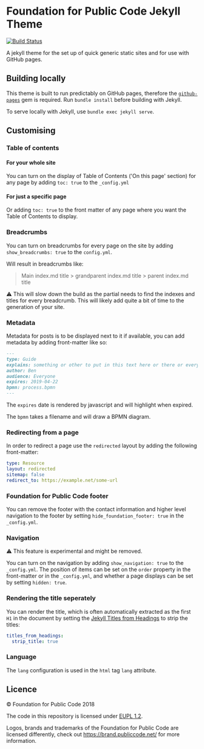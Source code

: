 # Foundation for Public Code Jekyll Theme

[![Build Status](https://travis-ci.org/publiccodenet/jekyll-theme.svg?branch=master)](https://travis-ci.org/publiccodenet/jekyll-theme)

A jekyll theme for the set up of quick generic static sites and for use with GitHub pages.

## Building locally

This theme is built to run predictably on GitHub pages, therefore the [`github-pages`](https://github.com/github/pages-gem) gem is required. Run `bundle install` before building with Jekyll.

To serve locally with Jekyll, use `bundle exec jekyll serve`.

## Customising

### Table of contents

#### For your whole site

You can turn on the display of Table of Contents ('On this page' section) for any page by adding `toc: true` to the `_config.yml` 

#### For just a specific page

Or adding `toc: true` to the front matter of any page where you want the Table of Contents to display.

### Breadcrumbs

You can turn on breadcrumbs for every page on the site by adding `show_breadcrumbs: true` to the `config.yml`.

Will result in breadcrumbs like:

> Main index.md title > grandparent index.md title > parent index.md title

:warning: This will slow down the build as the partial needs to find the indexes and titles for every breadcrumb. This will likely add quite a bit of time to the generation of your site.

### Metadata

Metadata for posts is to be displayed next to it if available, you can add metadata by adding front-matter like so:

```markdown
---
type: Guide
explains: something or other to put in this text here or there or everywhere wherever it makes sense
author: Ben
audience: Everyone
expires: 2019-04-22
bpmn: process.bpmn
---
```

The `expires` date is rendered by javascript and will highlight when expired.

The `bpmn` takes a filename and will draw a BPMN diagram.

### Redirecting from a page

In order to redirect a page use the `redirected` layout by adding the following front-matter:

```yaml
type: Resource
layout: redirected
sitemap: false
redirect_to: https://example.net/some-url
```

### Foundation for Public Code footer

You can remove the footer with the contact information and higher level navigation to the footer by setting `hide_foundation_footer: true` in the `_config.yml`.

### Navigation

⚠️ This feature is experimental and might be removed.

You can turn on the navigation by adding `show_navigation: true` to the `_config.yml`. The position of items can be set on  the `order` property in the front-matter or in the `_config.yml`, and whether a page displays can be set by setting `hidden: true`.

### Rendering the title seperately

You can render the title, which is often automatically extracted as the first `H1` in the document by setting the [Jekyll Titles from Headings](https://github.com/benbalter/jekyll-titles-from-headings) to strip the titles:

```yaml
titles_from_headings:
  strip_title: true
```

### Language

The `lang` configuration is used in the `html` tag `lang` attribute.

## Licence

© Foundation for Public Code 2018

The code in this repository is licensed under [EUPL 1.2](LICENSE.md).

Logos, brands and trademarks of the Foundation for Public Code are licensed differently, check out https://brand.publiccode.net/ for more information.
